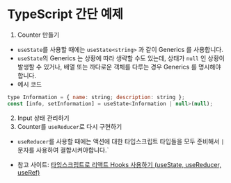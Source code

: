 # TypeScript 간단 예제
1. Counter 만들기
- `useState`를 사용할 때에는 `useState<string>` 과 같이 Generics 를 사용합니다.
- `useState`의 Generics 는 상황에 따라 생략할 수도 있는데, 상태가 `null` 인 상황이 발생할 수 있거나, 배열 또는 까다로운 객체를 다루는 경우 Generics 를 명시해야 합니다.
- 예시 코드
```jsx
type Information = { name: string; description: string };
const [info, setInformation] = useState<Information | null>(null);
```

2. Input 상태 관리하기
3. Counter를 `useReducer`로 다시 구현하기
- `useReducer`를 사용할 때에는 액션에 대한 타입스크립트 타입들을 모두 준비해서 `|` 문자를 사용하여 결합시켜야합니다.`

- 참고 사이트: [타입스크립트로 리액트 Hooks 사용하기 (useState, useReducer, useRef)](https://velog.io/@velopert/using-hooks-with-typescript)
